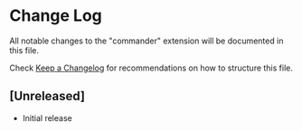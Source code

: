 # Change Log
All notable changes to the "commander" extension will be documented in this file.

Check [Keep a Changelog](http://keepachangelog.com/) for recommendations on how to structure this file.

## [Unreleased]
- Initial release